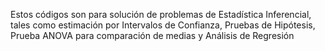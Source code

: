 Estos códigos son para solución de problemas de Estadística Inferencial, tales como estimación por Intervalos de Confianza, 
Pruebas de Hipótesis, Prueba ANOVA para comparación de medias y Análisis de Regresión

